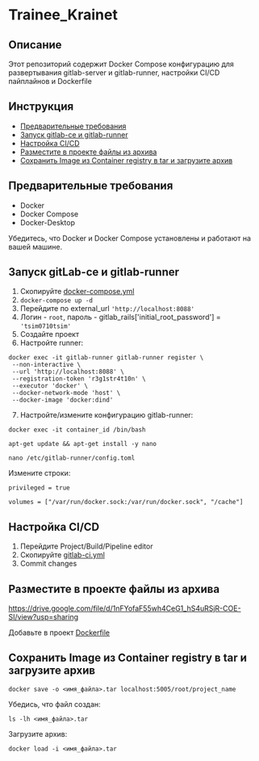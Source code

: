 # Trainee_Krainet


## Описание

Этот репозиторий содержит Docker Compose конфигурацию для развертывания gitlab-server и gitlab-runner, настройки CI/CD пайплайнов и Dockerfile 

## Инструкция

- [Предварительные требования](#предварительные-требования)
- [Запуск gitlab-ce и gitlab-runner](#запуск-gitlab-ce-и-Gitlab-runner)
- [Настройка CI/CD](#настройка-cicd)
- [Разместите в проекте файлы из архива](#Разместите-в-проекте-файлы-из-архива)
- [Сохранить Image из Container registry в tar и загрузите архив](#Сохранить-image-из-container-и-сохранить-image-в-tar)

## Предварительные требования

- Docker
- Docker Compose
- Docker-Desktop

Убедитесь, что Docker и Docker Compose установлены и работают на вашей машине.

## Запуск gitLab-ce и gitlab-runner

1. Скопируйте [docker-compose.yml](https://github.com/Tsim0710/Trainee_Krainet/blob/f29dd0f694e70654f0411eeb94a67ecca758fc7f/docker-compose.yml)
2. `docker-compose up -d`
3. Перейдите по external_url `'http://localhost:8088'`
4. Логин - `root`, пароль - gitlab_rails['initial_root_password'] = `'tsim0710tsim'`
5. Создайте проект
6. Настройте runner:

```
docker exec -it gitlab-runner gitlab-runner register \
 --non-interactive \
 --url 'http://localhost:8088' \
 --registration-token 'r3g1str4t10n' \
 --executor 'docker' \
 --docker-network-mode 'host' \
 --docker-image 'docker:dind'
```
    
7. Настройте/измените конфигурацию gitlab-runner:

`docker exec -it container_id /bin/bash` 

`apt-get update && apt-get install -y nano`

`nano /etc/gitlab-runner/config.toml`

 Измените строки:

 `privileged = true`

 `volumes = ["/var/run/docker.sock:/var/run/docker.sock", "/cache"]`


## Настройка CI/CD

1. Перейдите Project/Build/Pipeline editor
2. Скопируйте [gitlab-ci.yml](https://github.com/Tsim0710/Trainee_Krainet/blob/92b003894d17f71001e367c757c187abe8cacc73/.gitlab-ci.yml)
3. Commit changes

## Разместите в проекте файлы из архива
https://drive.google.com/file/d/1nFYofaF55wh4CeG1_hS4uRSjR-COE-SI/view?usp=sharing

Добавьте в проект [Dockerfile](https://github.com/Tsim0710/Trainee_Krainet/blob/6b36acbf81c90521969f41782d7f45879778aae2/Dockerfile)



## Сохранить Image из Container registry в tar и загрузите архив

`docker save -o <имя_файла>.tar localhost:5005/root/project_name`

Убедись, что файл создан:

`ls -lh <имя_файла>.tar`

Загрузите архив:

`docker load -i <имя_файла>.tar`
